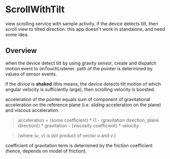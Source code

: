 # ScrollWithTilt
view scrolling service with sample activity. if the device detects tilt, then scroll view to tilted direction. 
this app doesn't work in standalone, and need some idea.

## Overview
when the device detect tilt by using gravity sensor, create and dispatch motion event to onTouchListener.
path of the pointer is determined by values of sensor events. 

if the divice is __shaked__ (this means, the device detects tilt motion of which angular velocity is sufficiently large), then scrolling velocity is boosted.

acceleration of the pointer equals sum of component of gravitational acceleration on the reference plane (i.e. _sliding_ acceleration on the plane) and viscous acceleration. 

> acceleration = (some coefficient) * (1 - (gravitation direction, plane direction)) * gravitation - (viscosity coefficient) * velocity. 

> (where (_u_, _v_) is _dot_ product of vector _u_ and _v_.)

coefficient of gravitation term is determined by the friction coefficient (hence, depends on model of friction).
